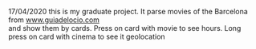 17/04/2020
this is my graduate project.
It parse movies of the Barcelona from www.guiadelocio.com  
and show them by cards. 
Press on card with movie to see hours. 
Long press on card with cinema to see it geolocation
